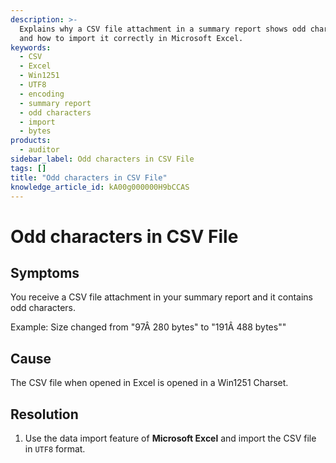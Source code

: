 ```yaml
---
description: >-
  Explains why a CSV file attachment in a summary report shows odd characters
  and how to import it correctly in Microsoft Excel.
keywords:
  - CSV
  - Excel
  - Win1251
  - UTF8
  - encoding
  - summary report
  - odd characters
  - import
  - bytes
products:
  - auditor
sidebar_label: Odd characters in CSV File
tags: []
title: "Odd characters in CSV File"
knowledge_article_id: kA00g000000H9bCCAS
---
```

# Odd characters in CSV File

## Symptoms
You receive a CSV file attachment in your summary report and it contains odd characters.

Example: Size changed from "97Â 280 bytes" to "191Â 488 bytes""

## Cause
The CSV file when opened in Excel is opened in a Win1251 Charset.

## Resolution
1. Use the data import feature of **Microsoft Excel** and import the CSV file in `UTF8` format.
